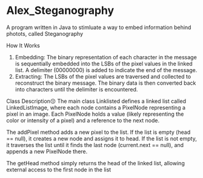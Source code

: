 # Alex_Steganography
A program written in Java to stimluate a way to embed information behind photots, called Steganography

How It Works
1. Embedding:
     The binary representation of each character in the message is sequentially embedded into the LSBs of the pixel values in the linked list.
     A delimiter (00000000) is added to indicate the end of the message.
2. Extracting:
     The LSBs of the pixel values are traversed and collected to reconstruct the binary message.
     The binary data is then converted back into characters until the delimiter is encountered.

Class Description😗
The main class Linklisted defines a linked list called LinkedListImage, where each node contains a PixelNode representing a pixel in an image. Each PixelNode holds a value (likely representing the color or intensity of a pixel) and a reference to the next node.

The addPixel method adds a new pixel to the list. If the list is empty (head == null), it creates a new node and assigns it to head. If the list is not empty, it traverses the list until it finds the last node (current.next == null), and appends a new PixelNode there.

The getHead method simply returns the head of the linked list, allowing external access to the first node in the list
